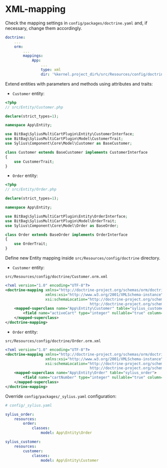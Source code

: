 # XML-mapping

Check the mapping settings in `config/packages/doctrine.yaml` and, if necessary, change them accordingly.
```yaml
doctrine:
    ...
    orm:
        ...
        mappings:
            App:
                ...
                type: xml
                dir: '%kernel.project_dir%/src/Resources/config/doctrine'
```

Extend entities with parameters and methods using attributes and traits:

- `Customer` entity:

```php
<?php
// src/Entity/Customer.php

declare(strict_types=1);

namespace App\Entity;

use BitBag\SyliusMultiCartPlugin\Entity\CustomerInterface;
use BitBag\SyliusMultiCartPlugin\Model\CustomerTrait;
use Sylius\Component\Core\Model\Customer as BaseCustomer;

class Customer extends BaseCustomer implements CustomerInterface
{
    use CustomerTrait;
}
```

- `Order` entity:

```php
<?php
// src/Entity/Order.php

declare(strict_types=1);

namespace App\Entity;

use BitBag\SyliusMultiCartPlugin\Entity\OrderInterface;
use BitBag\SyliusMultiCartPlugin\Model\OrderTrait;
use Sylius\Component\Core\Model\Order as BaseOrder;

class Order extends BaseOrder implements OrderInterface
{
    use OrderTrait;
}
```

Define new Entity mapping inside `src/Resources/config/doctrine` directory.

- `Customer` entity:

`src/Resources/config/doctrine/Customer.orm.xml`

```xml
<?xml version="1.0" encoding="UTF-8"?>
<doctrine-mapping xmlns="http://doctrine-project.org/schemas/orm/doctrine-mapping"
                  xmlns:xsi="http://www.w3.org/2001/XMLSchema-instance"
                  xsi:schemaLocation="http://doctrine-project.org/schemas/orm/doctrine-mapping
                                      http://doctrine-project.org/schemas/orm/doctrine-mapping.xsd">
    <mapped-superclass name="App\Entity\Customer" table="sylius_customer">
        <field name="activeCart" type="integer" nullable="true" column="active_cart" />
    </mapped-superclass>
</doctrine-mapping>
```

- `Order` entity:

`src/Resources/config/doctrine/Order.orm.xml`

```xml
<?xml version="1.0" encoding="UTF-8"?>
<doctrine-mapping xmlns="http://doctrine-project.org/schemas/orm/doctrine-mapping"
                  xmlns:xsi="http://www.w3.org/2001/XMLSchema-instance"
                  xsi:schemaLocation="http://doctrine-project.org/schemas/orm/doctrine-mapping
                                      http://doctrine-project.org/schemas/orm/doctrine-mapping.xsd">
    <mapped-superclass name="App\Entity\Order" table="sylius_order">
        <field name="cartNumber" type="integer" nullable="true" column="cart_number" />
    </mapped-superclass>
</doctrine-mapping>
```

Override `config/packages/_sylius.yaml` configuration:
```yaml
# config/_sylius.yaml

sylius_order:
    resources:
        order:
            classes:
                model: App\Entity\Order

sylius_customer:
    resources:
        customer:
            classes:
                model: App\Entity\Customer
```
